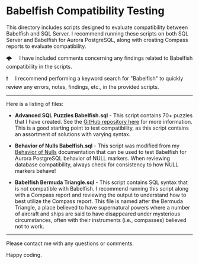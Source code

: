 # Babelfish Compatibility Testing

This directory includes scripts designed to evaluate compatibility between Babelfish and SQL Server.  I recommend running these scripts on both SQL Server and Babelfish for Aurora PostgreSQL, along with creating Compass reports to evaluate compatibility.

🌩️&nbsp;&nbsp;&nbsp;&nbsp;&nbsp;I have included comments concerning any findings related to Babelfish compatibility in the scripts.  

❗&nbsp;&nbsp;&nbsp;&nbsp;&nbsp;I recommend performing a keyword search for "Babelfish" to quickly review any errors, notes, findings, etc., in the provided scripts.

-----------

Here is a listing of files:

*  **Advanced SQL Puzzles Babelfish.sql** - This script contains 70+ puzzles that I have created.  See the [GitHub repository here](https://github.com/smpetersgithub/AdvancedSQLPuzzles/tree/main/Advanced%20SQL%20Puzzles) for more information.  This is a good starting point to test compatibility, as this script contains an assortment of solutions with varying syntax.

*  **Behavior of Nulls Babelfish.sql** - This script was modified from my [Behavior of Nulls](https://github.com/smpetersgithub/AdvancedSQLPuzzles/tree/main/Database%20Articles/Behavior%20Of%20Nulls) documentation that can be used to test Babelfish for Aurora PostgreSQL behavior of NULL markers.  When reviewing database compatibility, always check for consistency to how NULL markers behave!

*  **Babelfish Bermuda Triangle.sql** - This script contains SQL syntax that is not compatible with Babelfish.  I recommend running this script along with a Compass report and reviewing the output to understand how to best utilize the Compass report.  This file is named after the Bermuda Triangle, a place believed to have supernatural powers where a number of aircraft and ships are said to have disappeared under mysterious circumstances, often with their instruments (i.e., compasses) believed not to work.

---------------------

Please contact me with any questions or comments.

Happy coding.
